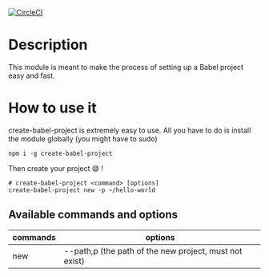 [![CircleCI](https://circleci.com/gh/delirius325/create-babel-project.svg?style=svg)](https://circleci.com/gh/delirius325/create-babel-project)

# Description
This module is meant to make the process of setting up a Babel project easy and fast. 

# How to use it
create-babel-project is extremely easy to use. All you have to do is install the module globally (you might have to sudo)

```shell
npm i -g create-babel-project
```

Then create your project :smile: !
```shell
# create-babel-project <command> [options]
create-babel-project new -p ~/hello-world
```

## Available commands and options
| commands | options                                                |
|----------|--------------------------------------------------------|
| new      | --path,p (the path of the new project, must not exist) |

